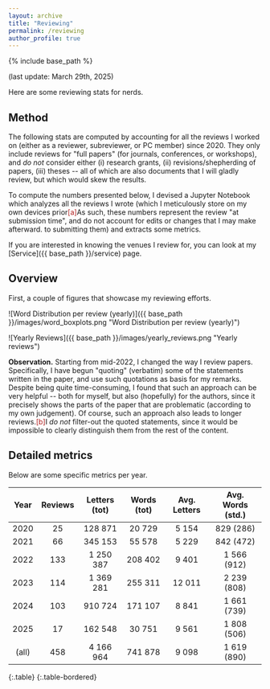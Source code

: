 ```yaml
---
layout: archive
title: "Reviewing"
permalink: /reviewing
author_profile: true
---
```


{% include base_path %}

(last update: March 29th, 2025)

Here are some reviewing stats for nerds.


## Method

The following stats are computed by accounting for all the reviews I worked on (either as a reviewer, subreviewer, or PC member) since 2020. They only include reviews for "full papers" (for journals, conferences, or workshops), and _do not_ consider either (i) research grants, (ii) revisions/shepherding of papers, (iii) theses -- all of which are also documents that I will gladly review, but which would skew the results.

To compute the numbers presented below, I devised a Jupyter Notebook which analyzes all the reviews I wrote (which I meticulously store on my own devices prior<span class="footnote"><a style="color:firebrick">[a]</a><span class="footnote_content">As such, these numbers represent the review "at submission time", and do not account for edits or changes that I may make afterward.</span></span> to submitting them) and extracts some metrics.

If you are interested in knowing the venues I review for, you can look at my [Service]({{ base_path }}/service) page.

## Overview

First, a couple of figures that showcase my reviewing efforts.


![Word Distribution per review (yearly)]({{ base_path }}/images/word_boxplots.png "Word Distribution per review (yearly)")

![Yearly Reviews]({{ base_path }}/images/yearly_reviews.png "Yearly reviews")


**Observation.** Starting from mid-2022, I changed the way I review papers. Specifically, I have begun "quoting" (verbatim) some of the statements written in the paper, and use such quotations as basis for my remarks. Despite being quite time-consuming, I found that such an approach can be very helpful -- both for myself, but also (hopefully) for the authors, since it precisely shows the parts of the paper that are problematic (according to my own judgement). Of course, such an approach also leads to longer reviews.<span class="footnote"><a style="color:firebrick">[b]</a><span class="footnote_content">I _do not_ filter-out the quoted statements, since it would be impossible to clearly distinguish them from the rest of the content.</span></span>

## Detailed metrics

Below are some specific metrics per year.



| Year  | Reviews | Letters       (tot) | Words (tot) | Avg. Letters | Avg. Words (std.) |
|:-----:|:-------:|:-------------------:|:-----------:|:------------:|:-----------------:|
| 2020  |   25    |       128 871       |   20 729    |    5 154     |     829 (286)     |
| 2021  |   66    |       345 153       |   55 578    |    5 229     |     842 (472)     |
| 2022  |   133   |      1 250 387      |   208 402   |    9 401     |    1 566 (912)    |
| 2023  |   114   |      1 369 281      |   255 311   |    12 011    |    2 239 (808)    |
| 2024  |   103   |       910 724       |   171 107   |    8 841     |    1 661 (739)    |
| 2025  |   17    |       162 548       |   30 751    |    9 561     |    1 808 (506)    |
| (all) |   458   |      4 166 964      |   741 878   |    9 098     |    1 619 (890)    |
{:.table}
{:.table-bordered}